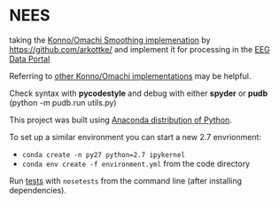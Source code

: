 # NEES
taking the [Konno/Omachi Smoothing implemenation](http://www.eq.db.shibaura-it.ac.jp/papers/Konno&Ohmachi1998.pdf) by https://github.com/arkottke/ and implement it for processing in the [EEG Data Portal](http://nees.ucsb.edu/data-portal)

Referring to [other Konno/Omachi implementations](https://github.com/jsh9/fast-konno-ohmachi) may be helpful.

Check syntax with **pycodestyle** and debug with either **spyder** or **pudb** (python -m pudb.run utils.py)

This project was built using [Anaconda distribution of Python](https://www.anaconda.com/download/).

To set up a similar environment you can start a new 2.7 envrionment:
 - `conda create -n py27 python=2.7 ipykernel`
 - `conda env create -f environment.yml` from the code directory


Run [tests](https://nose.readthedocs.io/en/latest/index.html)  with `nosetests` from the command line (after installing dependencies).
